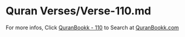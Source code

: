 # Quran Verses/Verse-110.md 

For more infos, Click [QuranBookk - 110](https://www.quranbookk.com/quran/search?q=110) to Search at [QuranBookk.com](http://quranbookk.com/)